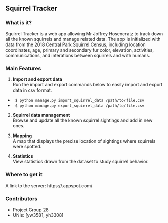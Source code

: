 ## Squirrel Tracker

### What is it?

Squirrel Tracker is a web app allowing Mr Joffrey Hosencratz to track down all the known squirrels and manage related data. The app is initialized with data from the [2018 Central Park Squirrel Census](https://data.cityofnewyork.us/Environment/2018-Central-Park-Squirrel-Census-Squirrel-Data/vfnx-vebw), including location coordinates, age, primary and secondary fur color, elevation, activities, communications, and interations between squirrels and with humans. 

### Main Features
1. **Import and export data**<br>
Run the import and export commands below to easily import and export data in csv format.
- ` $ python manage.py import_squirrel_data /path/to/file.csv`
- ` $ python manage.py export_squirrel_data /path/to/file.csv`
    
2. **Squirrel data management**<br>
Browse and update all the known squirrel sightings and add in new ones.

3. **Mapping**<br>
A map that displays the precise location of sightings where squirrels were spotted.

4. **Statistics**<br>
View statistics drawn from the dataset to study squirrel behavior.
    
### Where to get it

A link to the server: https://<your project id>.appspot.com/

### Contributors
- Project Group 28
- UNIs: [yw3581, yh3308]



